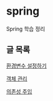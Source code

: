 # spring

Spring 학습 정리

## 글 목록

[환경변수 설정하기](https://github.com/hwangwoojin/spring/wiki/환경변수-등록하기)

[객체 관리](https://github.com/hwangwoojin/spring/wiki/객체-관리)

[의존성 주입](https://github.com/hwangwoojin/spring/wiki/의존성-주입)
